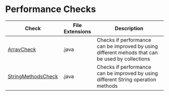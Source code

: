 # Performance Checks

Check | File Extensions | Description
----- | --------------- | -----------
[ArrayCheck](checks/array_check.markdown) | .java | Checks if performance can be improved by using different mehods that can be used by collections |
[StringMethodsCheck](checks/string_methods_check.markdown) | .java | Checks if performance can be improved by using different String operation methods |